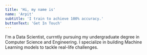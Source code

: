 ```yaml
---
title: 'Hi, my name is'
name: 'Arpit'
subtitle: 'I train to achieve 100% accuracy.'
buttonText: 'Get In Touch'
---
```


I'm a Data Scientist, currntly pursuing my undergraduate degree in Computer Science and Engineering. I specialize in building Machine Learning models to tackle real-life challenges.
